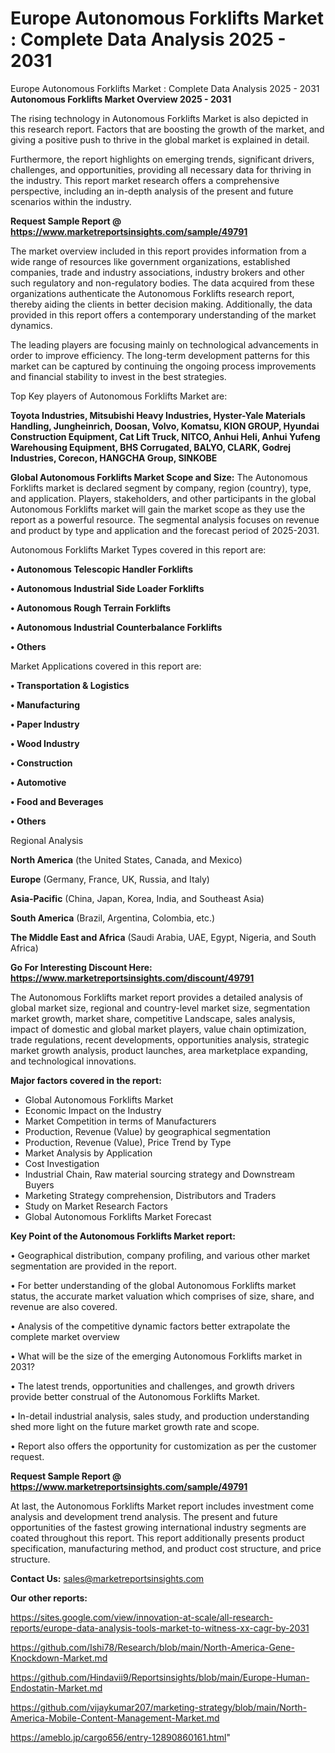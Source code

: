 # Europe Autonomous Forklifts Market : Complete Data Analysis 2025 - 2031
Europe Autonomous Forklifts Market : Complete Data Analysis 2025 - 2031
<Strong> Autonomous Forklifts Market Overview 2025 - 2031</strong>

The rising technology in Autonomous Forklifts Market is also depicted in this research report. Factors that are boosting the growth of the market, and giving a positive push to thrive in the global market is explained in detail.

Furthermore, the report highlights on emerging trends, significant drivers, challenges, and opportunities, providing all necessary data for thriving in the industry. This report market research offers a comprehensive perspective, including an in-depth analysis of the present and future scenarios within the industry.

<strong>Request Sample Report @ <a href=https://www.marketreportsinsights.com/sample/49791>https://www.marketreportsinsights.com/sample/49791</a></strong>

The market overview included in this report provides information from a wide range of resources like government organizations, established companies, trade and industry associations, industry brokers and other such regulatory and non-regulatory bodies. The data acquired from these organizations authenticate the Autonomous Forklifts research report, thereby aiding the clients in better decision making. Additionally, the data provided in this report offers a contemporary understanding of the market dynamics.

The leading players are focusing mainly on technological advancements in order to improve efficiency. The long-term development patterns for this market can be captured by continuing the ongoing process improvements and financial stability to invest in the best strategies.

Top Key players of Autonomous Forklifts Market are:

<strong>Toyota Industries, Mitsubishi Heavy Industries, Hyster-Yale Materials Handling, Jungheinrich, Doosan, Volvo, Komatsu, KION GROUP, Hyundai Construction Equipment, Cat Lift Truck, NITCO, Anhui Heli, Anhui Yufeng Warehousing Equipment, BHS Corrugated, BALYO, CLARK, Godrej Industries, Corecon, HANGCHA Group, SINKOBE</strong>

<strong><b>Global Autonomous Forklifts Market Scope and Size:</b></strong>
The Autonomous Forklifts market is declared segment by company, region (country), type, and application. Players, stakeholders, and other participants in the global Autonomous Forklifts market will gain the market scope as they use the report as a powerful resource. The segmental analysis focuses on revenue and product by type and application and the forecast period of 2025-2031.

Autonomous Forklifts Market Types covered in this report are:

<strong>•  Autonomous Telescopic Handler Forklifts

•  Autonomous Industrial Side Loader Forklifts

•  Autonomous Rough Terrain Forklifts

•  Autonomous Industrial Counterbalance Forklifts

•  Others</strong>

Market Applications covered in this report are:

<strong>•  Transportation & Logistics

•  Manufacturing

•  Paper Industry

•  Wood Industry

•  Construction

•  Automotive

•  Food and Beverages

•  Others</strong> 

Regional Analysis

<strong>North America</strong> (the United States, Canada, and Mexico)

<strong>Europe</strong> (Germany, France, UK, Russia, and Italy)

<strong>Asia-Pacific</strong> (China, Japan, Korea, India, and Southeast Asia)

<strong>South America</strong> (Brazil, Argentina, Colombia, etc.)

<strong>The Middle East and Africa</strong> (Saudi Arabia, UAE, Egypt, Nigeria, and South Africa)

<strong>Go For Interesting Discount Here: <a href=https://www.marketreportsinsights.com/discount/49791>https://www.marketreportsinsights.com/discount/49791</a></strong>

The Autonomous Forklifts market report provides a detailed analysis of global market size, regional and country-level market size, segmentation market growth, market share, competitive Landscape, sales analysis, impact of domestic and global market players, value chain optimization, trade regulations, recent developments, opportunities analysis, strategic market growth analysis, product launches, area marketplace expanding, and technological innovations.

<strong><b>Major factors covered in the report:</b></strong>
<ul>
  <li>Global Autonomous Forklifts Market </li>
  <li>Economic Impact on the Industry</li>
  <li>Market Competition in terms of Manufacturers</li>
  <li>Production, Revenue (Value) by geographical segmentation</li>
  <li>Production, Revenue (Value), Price Trend by Type</li>
  <li>Market Analysis by Application</li>
  <li>Cost Investigation</li>
  <li>Industrial Chain, Raw material sourcing strategy and Downstream Buyers</li>
  <li>Marketing Strategy comprehension, Distributors and Traders</li>
  <li>Study on Market Research Factors</li>
  <li>Global Autonomous Forklifts Market Forecast</li>
</ul>

<strong><b>Key Point of the Autonomous Forklifts Market report:</b></strong>

• Geographical distribution, company profiling, and various other market segmentation are provided in the report.

• For better understanding of the global Autonomous Forklifts market status, the accurate market valuation which comprises of size, share, and revenue are also covered.

• Analysis of the competitive dynamic factors better extrapolate the complete market overview

• What will be the size of the emerging Autonomous Forklifts market in 2031?

• The latest trends, opportunities and challenges, and growth drivers provide better construal of the Autonomous Forklifts Market.

• In-detail industrial analysis, sales study, and production understanding shed more light on the future market growth rate and scope.

• Report also offers the opportunity for customization as per the customer request.

<strong>Request Sample Report @ <a href=https://www.marketreportsinsights.com/sample/49791>https://www.marketreportsinsights.com/sample/49791</a></strong>

At last, the Autonomous Forklifts Market report includes investment come analysis and development trend analysis. The present and future opportunities of the fastest growing international industry segments are coated throughout this report. This report additionally presents product specification, manufacturing method, and product cost structure, and price structure.

<strong>Contact Us:</strong>
sales@marketreportsinsights.com

<strong>Our other reports:</strong>

<a href=https://sites.google.com/view/innovation-at-scale/all-research-reports/europe-data-analysis-tools-market-to-witness-xx-cagr-by-2031>https://sites.google.com/view/innovation-at-scale/all-research-reports/europe-data-analysis-tools-market-to-witness-xx-cagr-by-2031</a>

<a href=https://github.com/Ishi78/Research/blob/main/North-America-Gene-Knockdown-Market.md>https://github.com/Ishi78/Research/blob/main/North-America-Gene-Knockdown-Market.md</a>

<a href=https://github.com/Hindavii9/Reportsinsights/blob/main/Europe-Human-Endostatin-Market.md>https://github.com/Hindavii9/Reportsinsights/blob/main/Europe-Human-Endostatin-Market.md</a>

<a href=https://github.com/vijaykumar207/marketing-strategy/blob/main/North-America-Mobile-Content-Management-Market.md>https://github.com/vijaykumar207/marketing-strategy/blob/main/North-America-Mobile-Content-Management-Market.md</a>

<a href=https://ameblo.jp/cargo656/entry-12890860161.html>https://ameblo.jp/cargo656/entry-12890860161.html</a>"
